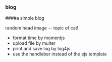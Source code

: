 ### blog

####a simple blog

random head image -- topic of cat!

* format time by momentjs
* upload file by multer
* print and save log by log4js
* use the handlebar instead of the ejs template
